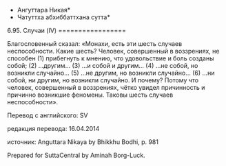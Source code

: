 * Ангуттара Никая*
* Чатуттха абхиббаттхана сутта*

6\.95\. Случаи \(IV\)
\=\=\=\=\=\=\=\=\=\=\=\=\=\=\=\=\=

Благословенный сказал: «Монахи, есть эти шесть случаев неспособности\. Какие шесть? Человек, совершенный в воззрениях, не способен \(1\) прибегнуть к мнению, что удовольствие и боль созданы собой; \(2\) …другим… \(3\) …и собой и другим… \(4\) …не собой, но возникли случайно… \(5\) …не другим, но возникли случайно… \(6\) …ни собой, ни другим, но возникли случайно\. И почему? Потому что человек, совершенный в воззрениях, чётко увидел причинность и причинно возникшие феномены\. Таковы шесть случаев неспособности»\.

Перевод с английского: SV

редакция перевода: 16\.04\.2014

источник: Anguttara Nikaya by Bhikkhu Bodhi, p\. 981

Prepared for SuttaCentral by Aminah Borg\-Luck\.